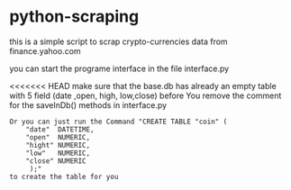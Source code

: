 # python-scraping
this is a simple script to scrap crypto-currencies data from finance.yahoo.com

 you can start the programe interface in the file interface.py

<<<<<<< HEAD
make sure that the base.db has already an empty table with 5 field (date ,open, high, low,close) before 
     You remove the comment for the saveInDb() methods in interface.py
   
   
   	Or you can just run the Command "CREATE TABLE "coin" (
		"date"	DATETIME,
		"open"	NUMERIC,
		"hight"	NUMERIC,
		"low"	NUMERIC,
		"close"	NUMERIC
   		 );"
	to create the table for you
